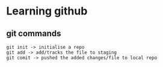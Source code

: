 # Learning github


## git commands
```
git init -> initialise a repo
git add -> add/tracks the file to staging
git comit -> pushed the added changes/file to local repo
```